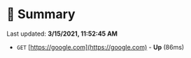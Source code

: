 # 📖 Summary
Last updated: **3/15/2021, 11:52:45 AM**

- `GET` [https://google.com](https://google.com) - **Up** (86ms)
